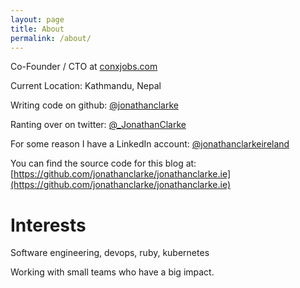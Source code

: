 ```yaml
---
layout: page
title: About
permalink: /about/
---
```


Co-Founder / CTO at [conxjobs.com](https://conxjobs.com)

Current Location: Kathmandu, Nepal

Writing code on github: [@jonathanclarke](https://www.github.com/jonathanclarke)

Ranting over on twitter: [@_JonathanClarke](https://www.twitter.com/_JonathanClarke)

For some reason I have a LinkedIn account: [@jonathanclarkeireland](https://www.linkedin.com/in/jonathanclarkeireireland/)

You can find the source code for this blog at:
[https://github.com/jonathanclarke/jonathanclarke.ie](https://github.com/jonathanclarke/jonathanclarke.ie)

# Interests

Software engineering, devops, ruby, kubernetes

Working with small teams who have a big impact.
